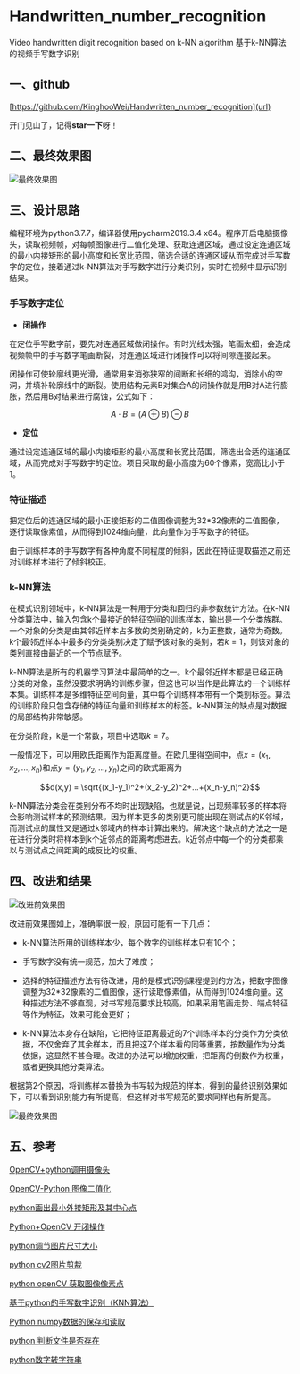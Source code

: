 # Handwritten_number_recognition
Video handwritten digit recognition based on k-NN algorithm 基于k-NN算法的视频手写数字识别

## 一、github

[https://github.com/KinghooWei/Handwritten_number_recognition](url)

开门见山了，记得**star一下**呀！

## 二、最终效果图

![最终效果图](https://p3-juejin.byteimg.com/tos-cn-i-k3u1fbpfcp/863afe3f4e7140928fd3d397f8e2cdfc~tplv-k3u1fbpfcp-watermark.image)

## 三、设计思路

编程环境为python3.7.7，编译器使用pycharm2019.3.4 x64。程序开启电脑摄像头，读取视频帧，对每帧图像进行二值化处理、获取连通区域，通过设定连通区域的最小内接矩形的最小高度和长宽比范围，筛选合适的连通区域从而完成对手写数字的定位，接着通过k-NN算法对手写数字进行分类识别，实时在视频中显示识别结果。

### 手写数字定位

- **闭操作**

在定位手写数字前，要先对连通区域做闭操作。有时光线太强，笔画太细，会造成视频帧中的手写数字笔画断裂，对连通区域进行闭操作可以将间隙连接起来。

闭操作可使轮廓线更光滑，通常用来消弥狭窄的间断和长细的鸿沟，消除小的空洞，并填补轮廓线中的断裂。使用结构元素B对集合A的闭操作就是用B对A进行膨胀，然后用B对结果进行腐蚀，公式如下：

$$ A \cdot B = (A \oplus B) \ominus B $$

- **定位**

通过设定连通区域的最小内接矩形的最小高度和长宽比范围，筛选出合适的连通区域，从而完成对手写数字的定位。项目采取的最小高度为60个像素，宽高比小于1。

### 特征描述

把定位后的连通区域的最小正接矩形的二值图像调整为32\*32像素的二值图像，逐行读取像素值，从而得到1024维向量，此向量作为手写数字的特征。

由于训练样本的手写数字有各种角度不同程度的倾斜，因此在特征提取描述之前还对训练样本进行了倾斜校正。

### k-NN算法

在模式识别领域中，k-NN算法是一种用于分类和回归的非参数统计方法。在k-NN分类算法中，输入包含k个最接近的特征空间的训练样本，输出是一个分类族群。一个对象的分类是由其邻近样本占多数的类别确定的，k为正整数，通常为奇数。k个最邻近样本中最多的分类类别决定了赋予该对象的类别，若$k = 1$，则该对象的类别直接由最近的一个节点赋予。

k-NN算法是所有的机器学习算法中最简单的之一。k个最邻近样本都是已经正确分类的对象，虽然没要求明确的训练步骤，但这也可以当作是此算法的一个训练样本集。训练样本是多维特征空间向量，其中每个训练样本带有一个类别标签。算法的训练阶段只包含存储的特征向量和训练样本的标签。k-NN算法的缺点是对数据的局部结构非常敏感。

在分类阶段，k是一个常数，项目中选取$k = 7$。

一般情况下，可以用欧氏距离作为距离度量。在欧几里得空间中，点$x = (x_1,x_2,...,x_n)$和点$y = (y_1,y_2,...,y_n)$之间的欧式距离为

$$d(x,y) = \sqrt{(x_1-y_1)^2+(x_2-y_2)^2+...+(x_n-y_n)^2}$$

k-NN算法分类会在类别分布不均时出现缺陷，也就是说，出现频率较多的样本将会影响测试样本的预测结果。因为样本更多的类别更可能出现在测试点的K邻域，而测试点的属性又是通过k邻域内的样本计算出来的。解决这个缺点的方法之一是在进行分类时将样本到k个近邻点的距离考虑进去。k近邻点中每一个的分类都乘以与测试点之间距离的成反比的权重。

## 四、改进和结果

![改进前效果图](https://p6-juejin.byteimg.com/tos-cn-i-k3u1fbpfcp/7f4add90a0f64043834d999240eaf46b~tplv-k3u1fbpfcp-watermark.image)

改进前效果图如上，准确率很一般，原因可能有一下几点：

- k-NN算法所用的训练样本少，每个数字的训练样本只有10个；

- 手写数字没有统一规范，加大了难度；

- 选择的特征描述方法有待改进，用的是模式识别课程提到的方法，把数字图像调整为32\*32像素的二值图像，逐行读取像素值，从而得到1024维向量。这种描述方法不够直观，对书写规范要求比较高，如果采用笔画走势、端点特征等作为特征，效果可能会更好；

- k-NN算法本身存在缺陷，它把特征距离最近的7个训练样本的分类作为分类依据，不仅舍弃了其余样本，而且把这7个样本看的同等重要，按数量作为分类依据，这显然不甚合理。改进的办法可以增加权重，把距离的倒数作为权重，或者更换其他分类算法。

根据第2个原因，将训练样本替换为书写较为规范的样本，得到的最终识别效果如下，可以看到识别能力有所提高，但这样对书写规范的要求同样也有所提高。

![最终效果图](https://p6-juejin.byteimg.com/tos-cn-i-k3u1fbpfcp/759e809399f14e6abd6ebb2476dabb40~tplv-k3u1fbpfcp-watermark.image)

## 五、参考
[OpenCV+python调用摄像头](https://blog.csdn.net/weixin_39272225/article/details/79931882?ops_request_misc=%257B%2522request%255Fid%2522%253A%2522158503782819725211937107%2522%252C%2522scm%2522%253A%252220140713.130056874..%2522%257D&request_id=158503782819725211937107&biz_id=0&utm_source=distribute.pc_search_result.none-task)

[OpenCV-Python 图像二值化](https://blog.csdn.net/hedgehog__/article/details/104199805?ops_request_misc=%257B%2522request%255Fid%2522%253A%2522158522576219725219919436%2522%252C%2522scm%2522%253A%252220140713.130056874..%2522%257D&request_id=158522576219725219919436&biz_id=0&utm_source=distribute.pc_search_result.none-task)

[python画出最小外接矩形及其中心点](https://blog.csdn.net/zhou4411781/article/details/103159158?ops_request_misc=%257B%2522request%255Fid%2522%253A%2522158522844619195162546213%2522%252C%2522scm%2522%253A%252220140713.130056874..%2522%257D&request_id=158522844619195162546213&biz_id=0&utm_source=distribute.pc_search_result.none-task)

[Python+OpenCV 开闭操作](https://blog.csdn.net/Acmer_future_victor/article/details/104160441?ops_request_misc=%257B%2522request%255Fid%2522%253A%2522158528274319195162504405%2522%252C%2522scm%2522%253A%252220140713.130056874..%2522%257D&request_id=158528274319195162504405&biz_id=0&utm_source=distribute.pc_search_result.none-task)

[python调节图片尺寸大小](https://blog.csdn.net/weixin_45334587/article/details/104391403?ops_request_misc=%257B%2522request%255Fid%2522%253A%2522158530125119724845025249%2522%252C%2522scm%2522%253A%252220140713.130056874..%2522%257D&request_id=158530125119724845025249&biz_id=0&utm_source=distribute.pc_search_result.none-task)

[python cv2图片剪裁](https://blog.csdn.net/FormatFa/article/details/80353235?ops_request_misc=%257B%2522request%255Fid%2522%253A%2522158530157519724839255983%2522%252C%2522scm%2522%253A%252220140713.130056874..%2522%257D&request_id=158530157519724839255983&biz_id=0&utm_source=distribute.pc_search_result.none-task)

[python openCV 获取图像像素点](https://blog.csdn.net/qq_42265536/article/details/104054342?ops_request_misc=%257B%2522request%255Fid%2522%253A%2522158530277019724811849490%2522%252C%2522scm%2522%253A%252220140713.130056874..%2522%257D&request_id=158530277019724811849490&biz_id=0&utm_source=distribute.pc_search_result.none-task)

[基于python的手写数字识别（KNN算法）](https://blog.csdn.net/waitting_for_youth/article/details/74122838?ops_request_misc=%257B%2522request%255Fid%2522%253A%2522158503301119725256715844%2522%252C%2522scm%2522%253A%252220140713.130056874..%2522%257D&request_id=158503301119725256715844&biz_id=0&utm_source=distribute.pc_search_result.none-task)

[Python numpy数据的保存和读取](https://blog.csdn.net/ctwy291314/article/details/88951073?ops_request_misc=%257B%2522request%255Fid%2522%253A%2522158531769619725256712328%2522%252C%2522scm%2522%253A%252220140713.130056874..%2522%257D&request_id=158531769619725256712328&biz_id=0&utm_source=distribute.pc_search_result.none-task)

[python 判断文件是否存在](http://www.tjunk.club/?p=415)

[python数字转字符串](https://blog.csdn.net/yuanren201/article/details/88652680)